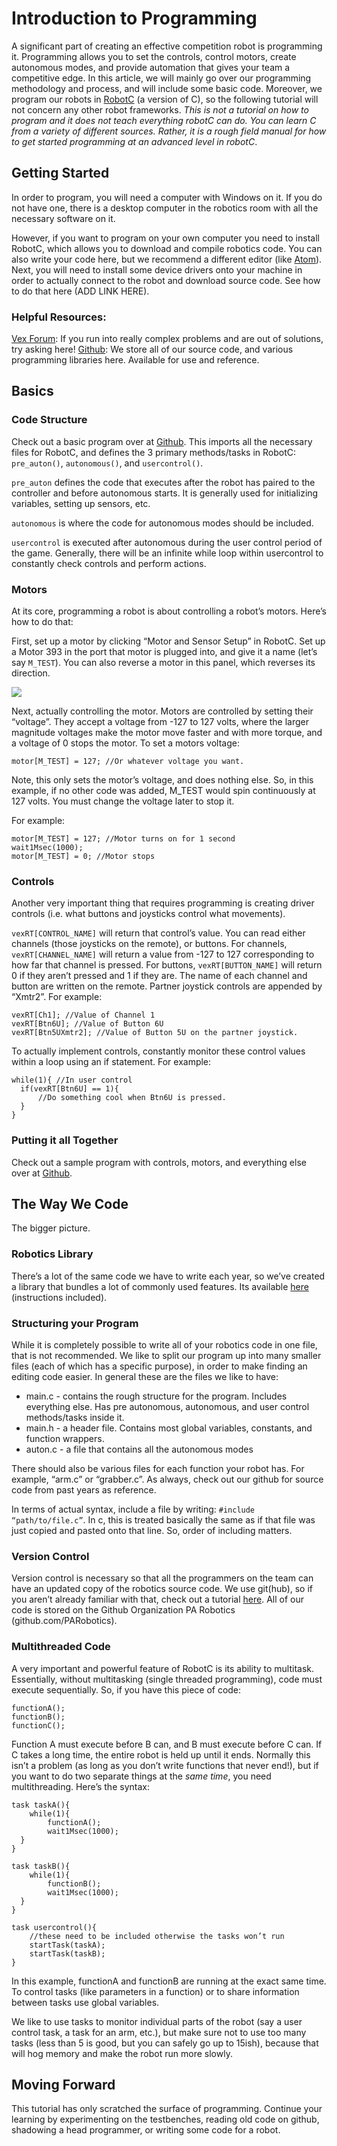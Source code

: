 # Introduction to Programming
A significant part of creating an effective competition robot is programming it. Programming allows you to set the controls, control motors, create autonomous modes, and provide automation that gives your team a competitive edge. In this article, we will mainly go over our programming methodology and process, and will include some basic code. Moreover, we program our robots in [RobotC](http://www.robotc.net) (a version of C), so the following tutorial will not concern any other robot frameworks. *This is not a tutorial on how to program and it does not teach everything robotC can do. You can learn C from a variety of different sources. Rather, it is a rough field manual for how to get started programming at an advanced level in robotC*.

## Getting Started
In order to program, you will need a computer with Windows on it. If you do not have one, there is a desktop computer in the robotics room with all the necessary software on it. 

However, if you want to program on your own computer you need to install RobotC, which allows you to download and compile robotics code. You can also write your code here, but we recommend a different editor (like [Atom](http://atom.io)). Next, you will need to install some device drivers onto your machine in order to actually connect to the robot and download source code. See how to do that here (ADD LINK HERE). 

### Helpful Resources:
[Vex Forum](https://www.vexforum.com): If you run into really complex problems and are out of solutions, try asking here!
[Github](https://github.com/PARobotics): We store all of our source code, and various programming libraries here. Available for use and reference. 

## Basics
### Code Structure
Check out a basic program over at [Github](https://github.com/PARobotics/parallax-curriculum/blob/master/Programming/Examples/basic_layout.c). This imports all the necessary files for RobotC, and defines the 3 primary methods/tasks in RobotC: `pre_auton()`, `autonomous()`, and `usercontrol()`. 

`pre_auton` defines the code that executes after the robot has paired to the controller and before autonomous starts. It is generally used for initializing variables, setting up sensors, etc.

`autonomous` is where the code for autonomous modes should be included.

`usercontrol` is executed after autonomous during the user control period of the game. Generally, there will be an infinite while loop within usercontrol to constantly check controls and perform actions. 

### Motors
At its core, programming a robot is about controlling a robot’s motors. Here’s how to do that: 

First, set up a motor by clicking “Motor and Sensor Setup” in RobotC. Set up a Motor 393 in the port that motor is plugged into, and give it a name (let’s say `M_TEST`). You can also reverse a motor in this panel, which reverses its direction. 

![](Graphics/motors.jpg)

Next, actually controlling the motor. Motors are controlled by setting their “voltage”. They accept a voltage from -127 to 127 volts, where the larger magnitude voltages make the motor move faster and with more torque, and a voltage of 0 stops the motor. To set a motors voltage:

```
motor[M_TEST] = 127; //Or whatever voltage you want.
```

Note, this only sets the motor’s voltage, and does nothing else. So, in this example, if no other code was added, M_TEST would spin continuously at 127 volts. You must change the voltage later to stop it. 

For example:

```
motor[M_TEST] = 127; //Motor turns on for 1 second
wait1Msec(1000);
motor[M_TEST] = 0; //Motor stops
```

### Controls
Another very important thing that requires programming is creating driver controls (i.e. what buttons and joysticks control what movements). 

`vexRT[CONTROL_NAME]` will return that control’s value. You can read either channels (those joysticks on the remote), or buttons. For channels, `vexRT[CHANNEL_NAME]` will return a value from -127 to 127 corresponding to how far that channel is pressed. For buttons, `vexRT[BUTTON_NAME]` will return 0 if they aren’t pressed and 1 if they are. The name of each channel and button are written on the remote. Partner joystick controls are appended by “Xmtr2”. For example:

```
vexRT[Ch1]; //Value of Channel 1
vexRT[Btn6U]; //Value of Button 6U
vexRT[Btn5UXmtr2]; //Value of Button 5U on the partner joystick.
```

To actually implement controls, constantly monitor these control values within a loop using an if statement. For example:

```
while(1){ //In user control
  if(vexRT[Btn6U] == 1){
	  //Do something cool when Btn6U is pressed. 
  }	
}
```

### Putting it all Together
Check out a sample program with controls, motors, and everything else over at [Github](https://github.com/PARobotics/parallax-curriculum/blob/master/Programming/Examples/putting_it_together.c).

## The Way We Code
The bigger picture.

### Robotics Library
There’s a lot of the same code we have to write each year, so we’ve created a library that bundles a lot of commonly used features. Its available [here](https://github.com/PARobotics/parallax-library) (instructions included). 

### Structuring your Program
While it is completely possible to write all of your robotics code in one file, that is not recommended. We like to split our program up into many smaller files (each of which has a specific purpose), in order to make finding an editing code easier. In general these are the files we like to have: 

* main.c - contains the rough structure for the program. Includes everything else. Has pre autonomous, autonomous, and user control methods/tasks inside it. 
* main.h - a header file. Contains most global variables, constants, and function wrappers. 
* auton.c - a file that contains all the autonomous modes 

There should also be various files for each function your robot has. For example, “arm.c” or “grabber.c”. As always, check out our github for source code from past years as reference. 

In terms of actual syntax, include a file by writing: `#include “path/to/file.c”`. In c, this is treated basically the same as if that file was just copied and pasted onto that line. So, order of including matters.

### Version Control
Version control is necessary so that all the programmers on the team can have an updated copy of the robotics source code. We use git(hub), so if you aren’t already familiar with that, check out a tutorial [here](https://github.com/PARobotics/parallax-curriculum/blob/master/Programming/how-to-use-git.md). All of our code is stored on the Github Organization PA Robotics (github.com/PARobotics). 

### Multithreaded Code
A very important and powerful feature of RobotC is its ability to multitask. Essentially, without multitasking (single threaded programming), code must execute sequentially. So, if you have this piece of code:

```
functionA();
functionB();
functionC();
```

Function A must execute before B can, and B must execute before C can. If C takes a long time, the entire robot is held up until it ends. Normally this isn’t a problem (as long as you don’t write functions that never end!), but if you want to do two separate things at the *same time*, you need multithreading. Here’s the syntax:

```
task taskA(){
	while(1){
		functionA();
		wait1Msec(1000);
  }
} 

task taskB(){
	while(1){
		functionB();
		wait1Msec(1000);
  }
}

task usercontrol(){
	//these need to be included otherwise the tasks won’t run
	startTask(taskA); 
	startTask(taskB);
}
```

In this example, functionA and functionB are running at the exact same time. To control tasks (like parameters in a function) or to share information between tasks use global variables. 

We like to use tasks to monitor individual parts of the robot (say a user control task, a task for an arm, etc.), but make sure not to use too many tasks (less than 5 is good, but you can safely go up to 15ish), because that will hog memory and make the robot run more slowly. 

## Moving Forward
This tutorial has only scratched the surface of programming. Continue your learning by experimenting on the testbenches, reading old code on github, shadowing a head programmer, or writing some code for a robot. 
